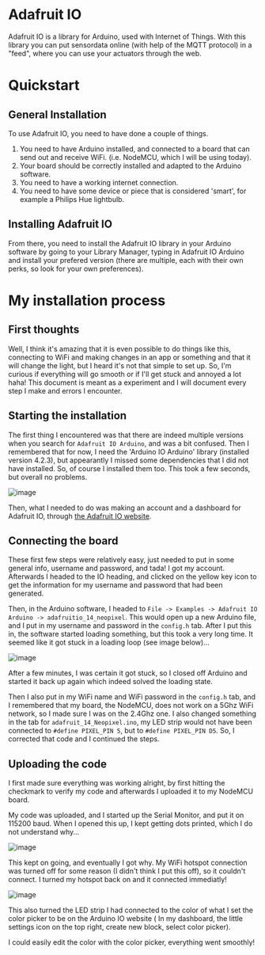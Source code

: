 # Adafruit IO
Adafruit IO is a library for Arduino, used with Internet of Things. With this library you can put sensordata online (with help of the MQTT protocol) in a "feed", where you can use your actuators through the web.

# Quickstart

## General Installation
To use Adafruit IO, you need to have done a couple of things.

1. You need to have Arduino installed, and connected to a board that can send out and receive WiFi. (i.e. NodeMCU, which I will be using today).
2. Your board should be correctly installed and adapted to the Arduino software.
3. You need to have a working internet connection.
4. You need to have some device or piece that is considered 'smart', for example a Philips Hue lightbulb.

## Installing Adafruit IO
From there, you need to install the Adafruit IO library in your Arduino software by going to your Library Manager, typing in Adafruit IO Arduino and install your prefered version (there are multiple, each with their own perks, so look for your own preferences).

# My installation process

## First thoughts
Well, I think it's amazing that it is even possible to do things like this, connecting to WiFi and making changes in an app or something and that it will change the light, but I heard it's not that simple to set up. So, I'm curious if everything will go smooth or if I'll get stuck and annoyed a lot haha!
This document is meant as a experiment and I will document every step I make and errors I encounter. 

## Starting the installation
The first thing I encountered was that there are indeed multiple versions when you search for `Adafruit IO Arduino`, and was a bit confused. Then I remembered that for now, I need the 'Arduino IO Arduino' library (installed version 4.2.3), but appearantly I missed some dependencies that I did not have installed. So, of course I installed them too. This took a few seconds, but overall no problems.

![image](https://user-images.githubusercontent.com/27287809/194360253-2961a816-d477-4cdf-abbb-8b74e4ae0910.png)

Then, what I needed to do was making an account and a dashboard for Adafruit IO, through [the Adafruit IO website](https://io.adafruit.com/).

## Connecting the board

These first few steps were relatively easy, just needed to put in some general info, username and password, and tada! I got my account. Afterwards I headed to the IO heading, and clicked on the yellow key icon to get the information for my username and password that had been generated. 

Then, in the Arduino software, I headed to `File -> Examples -> Adafruit IO Arduino -> adafruitio_14_neopixel`. This would open up a new Arduino file, and I put in my username and password in the `config.h` tab.
After I put this in, the software started loading something, but this took a very long time. It seemed like it got stuck in a loading loop (see image below)...

![image](https://user-images.githubusercontent.com/27287809/194363778-35f60e22-57d1-4182-8580-c1f1443206ec.png)

After a few minutes, I was certain it got stuck, so I closed off Arduino and started it back up again which indeed solved the loading state.

Then I also put in my WiFi name and WiFi password in the `config.h` tab, and I remembered that my board, the NodeMCU, does not work on a 5Ghz WiFi network, so I made sure I was on the 2.4Ghz one.
I also changed something in the tab for `adafruit_14_Neopixel.ino`, my LED strip would not have been connected to `#define PIXEL_PIN 5`, but to `#define PIXEL_PIN D5`. So, I corrected that code and I continued the steps.

## Uploading the code
I first made sure everything was working alright, by first hitting the checkmark to verify my code and afterwards I uploaded it to my NodeMCU board.

My code was uploaded, and I started up the Serial Monitor, and put it on 115200 baud. When I opened this up, I kept getting dots printed, which I do not understand why...

![image](https://user-images.githubusercontent.com/27287809/194366731-4829c426-ca40-4de0-85c8-999f56688f31.png)

This kept on going, and eventually I got why. My WiFi hotspot connection was turned off for some reason (I didn't think I put this off), so it couldn't connect. I turned my hotspot back on and it connected immediatly!

![image](https://user-images.githubusercontent.com/27287809/194367331-174ec7d2-29da-4704-acb8-48d5f6d55070.png)

This also turned the LED strip I had connected to the color of what I set the color picker to be on the Arduino IO website ( In my dashboard, the little settings icon on the top right, create new block, select color picker).

I could easily edit the color with the color picker, everything went smoothly!





